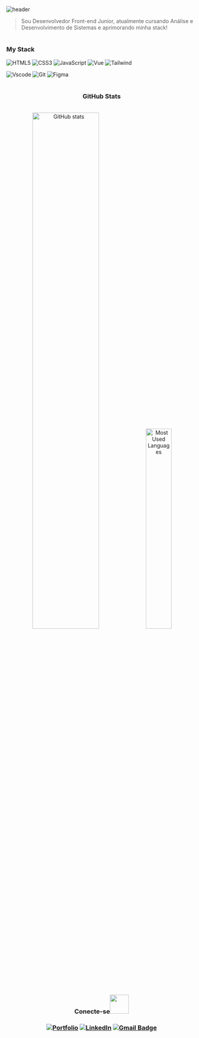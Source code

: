 ![header](https://capsule-render.vercel.app/api?type=rect&color=0:abbeff,10:0A0A0A&height=60&text=%Olá%,%20sou%20Renato%20Nunes%20!&animation=fadeIn&fontColor=FFFFFF&fontSize=25&fontAlign=50&fontAlignY=55)

> Sou Desenvolvedor Front-end Junior, atualmente cursando Análise e Desenvolvimento de Sistemas e aprimorando minha stack!

#

<h3 align="left">My Stack</h3>

<div align="left">
  
  ![HTML5](https://img.shields.io/badge/HTML5-000000?style=for-the-badge&logo=html5&logoColor=abbeff)
  ![CSS3](https://img.shields.io/badge/CSS3-000000?style=for-the-badge&logo=css3&logoColor=abbeff)
  ![JavaScript](https://img.shields.io/badge/JavaScript-000000?style=for-the-badge&logo=javascript&logoColor=abbeff)
  ![Vue](https://img.shields.io/badge/vuejs-000000?style=for-the-badge&logo=vuedotjs&logoColor=abbeff)
  ![Tailwind](https://img.shields.io/badge/tailwindcss-000000?style=for-the-badge&logo=tailwind-css&logoColor=abbeff)
    
</div>

<div align="left">
  
  ![Vscode](https://img.shields.io/badge/Vscode-000000?style=for-the-badge&logo=visual-studio-code&logoColor=abbeff)
  ![Git](https://img.shields.io/badge/GIT-000000?style=for-the-badge&logo=git&logoColor=abbeff)
  ![Figma](https://img.shields.io/badge/Figma-000000?style=for-the-badge&logo=figma&logoColor=abbeff)
  
</div>

#

<div style="text-align: center;" align="center">
  <h3>GitHub Stats</h3>
  <br>
  <img width="59.1%" src="https://github-readme-stats-git-masterrstaa-rickstaa.vercel.app/api?username=renatonnbp&hide_title=true&show_icons=true&include_all_commits=false&count_private=true&line_height=25&hide=issues&bg_color=000&title_color=abbeff&text_color=FFF&border_radius=3&border_color=abbeff&icon_color=abbeff&theme=jolly" alt="GitHub stats">

  <a href="https://github.com/renatonnbp/github-readme-stats">
    <img width="36.8%" src="https://github-readme-stats-git-masterrstaa-rickstaa.vercel.app/api/top-langs/?username=renatonnbp&line_height=10&card_width=290&layout=compact&hide_title=false&count_private=true&langs_count=4&show_icons=true&title_color=abbeff&hide=html,css&bg_color=000&text_color=8B8B8B&border_radius=3&border_color=abbeff&count_private=true" alt="Most Used Languages">
  </a>
</div>

<h3 align="center">Conecte-se<img width="50px" src="https://github.com/renatonnbp/renatonnbp/assets/153360955/24741059-a493-4a42-a248-d85414f40748"></img></h3>

<h3 align="center">

  [![Portfolio](https://img.shields.io/badge/Portfolio-000000?style=for-the-badge&logo=todoist&logoColor=abbeff)](https://renatonnbp.github.io/portfolio/)
  [![LinkedIn](https://img.shields.io/badge/-LinkedIn-000000?style=for-the-badge&logo=linkedin&logoColor=abbeff&color:032360)](https://www.linkedin.com/in/renatonnbp/)
  [![Gmail Badge](https://img.shields.io/badge/gmail-000000?style=for-the-badge&logo=Gmail&logoColor=abbeff&color:00247b&link=mailto:renatonnbp@gmail.com)](mailto:renatonnbp@gmail.com)


</h3>

